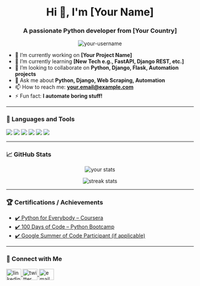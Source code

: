 <h1 align="center">Hi 👋, I'm [Your Name]</h1>
<h3 align="center">A passionate Python developer from [Your Country]</h3>

<p align="center">
  <img src="https://komarev.com/ghpvc/?username=your-username&label=Profile%20views&color=0e75b6&style=flat" alt="your-username" />
</p>

- 🔭 I’m currently working on **[Your Project Name]**
- 🌱 I’m currently learning **[New Tech e.g., FastAPI, Django REST, etc.]**
- 👯 I’m looking to collaborate on **Python, Django, Flask, Automation projects**
- 💬 Ask me about **Python, Django, Web Scraping, Automation**
- 📫 How to reach me: **your.email@example.com**
- ⚡ Fun fact: **I automate boring stuff!**

---

### 🧰 Languages and Tools

<p>
  <img src="https://img.shields.io/badge/Python-3776AB?style=for-the-badge&logo=python&logoColor=white"/>
  <img src="https://img.shields.io/badge/Django-092E20?style=for-the-badge&logo=django&logoColor=white"/>
  <img src="https://img.shields.io/badge/Flask-000000?style=for-the-badge&logo=flask&logoColor=white"/>
  <img src="https://img.shields.io/badge/PostgreSQL-316192?style=for-the-badge&logo=postgresql&logoColor=white"/>
  <img src="https://img.shields.io/badge/GitHub-181717?style=for-the-badge&logo=github&logoColor=white"/>
  <img src="https://img.shields.io/badge/Linux-FCC624?style=for-the-badge&logo=linux&logoColor=black"/>
</p>

---

### 📈 GitHub Stats

<p align="center">
  <img src="https://github-readme-stats.vercel.app/api?username=your-username&show_icons=true&theme=radical" alt="your stats" />
</p>

<p align="center">
  <img src="https://github-readme-streak-stats.herokuapp.com/?user=your-username&theme=radical" alt="streak stats"/>
</p>

---

### 🏆 Certifications / Achievements
- [✔️ Python for Everybody – Coursera](#)
- [✔️ 100 Days of Code – Python Bootcamp](#)
- [✔️ Google Summer of Code Participant (if applicable)](#)

---

### 🔗 Connect with Me

<p>
  <a href="https://linkedin.com/in/your-linkedin" target="blank">
    <img align="center" src="https://cdn.jsdelivr.net/npm/simple-icons@3.0.1/icons/linkedin.svg" alt="linkedin" height="30" width="40" />
  </a>
  <a href="https://twitter.com/your-twitter" target="blank">
    <img align="center" src="https://cdn.jsdelivr.net/npm/simple-icons@3.0.1/icons/twitter.svg" alt="twitter" height="30" width="40" />
  </a>
  <a href="mailto:your.email@example.com">
    <img align="center" src="https://cdn.jsdelivr.net/npm/simple-icons@3.0.1/icons/gmail.svg" alt="email" height="30" width="40" />
  </a>
</p>
